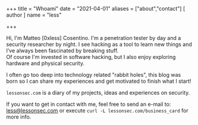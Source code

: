 +++
title = "Whoami"
date = "2021-04-01"
aliases = ["about","contact"]
[ author ]
 name = "less"

+++

Hi, I'm Matteo [0xless] Cosentino. I'm a penetration tester by day and a security researcher by night.
I see hacking as a tool to learn new things and I’ve always been fascinated by breaking stuff.  
Of course I'm invested in software hacking, but I also enjoy exploring hardware and physical security.

I often go too deep into technology related "rabbit holes", this blog was born so I can share my experiences and get motivated to finish what I start! 

`lessonsec.com` is a diary of my projects, ideas and experiences on security.

If you want to get in contact with me, feel free to send an e-mail to: less@lessonsec.com
or execute `curl -L lessonsec.com/business_card` for more info.

